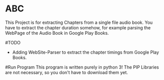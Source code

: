 # ABC

This Project is for extracting Chapters from a single file audio book.
You have to extract the chapter duration somehow, for example parsing the WebPage of the Audio Book in Google Play Books.

#TODO

- Adding WebSite-Parser to extract the chapter timings from Google Play Books.

#Run Program
This program is written purely in python 3!
The PIP Libraries are not necessary, so you don't have to download them yet.